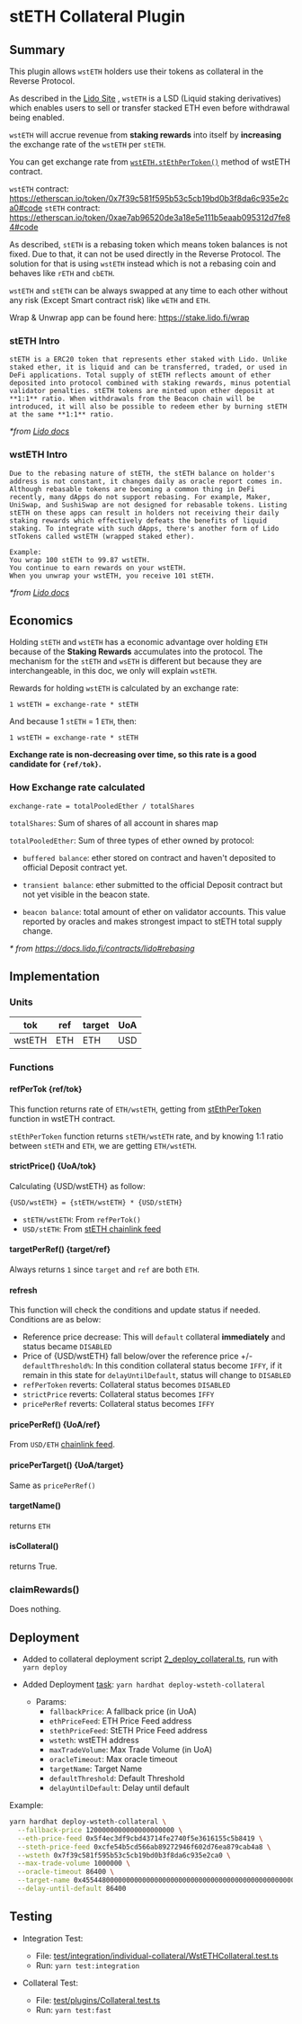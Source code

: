 # stETH Collateral Plugin

## Summary

This plugin allows `wstETH` holders use their tokens as collateral in the Reverse Protocol.

As described in the [Lido Site](https://help.coinbase.com/en/coinbase/trading-and-funding/staking-rewards/cbeth) , `wstETH` is a LSD (Liquid staking derivatives) which enables users to sell or transfer stacked ETH even before withdrawal being enabled.

`wstETH` will accrue revenue from **staking rewards** into itself by **increasing** the exchange rate of the `wstETH` per `stETH`.

You can get exchange rate from [`wstETH.stEthPerToken()`](https://etherscan.io/token/0x7f39c581f595b53c5cb19bd0b3f8da6c935e2ca0#readContract#F10) method of wstETH contract.

`wstETH` contract: <https://etherscan.io/token/0x7f39c581f595b53c5cb19bd0b3f8da6c935e2ca0#code>
`stETH` contract: <https://etherscan.io/token/0xae7ab96520de3a18e5e111b5eaab095312d7fe84#code>

As described, `stETH` is a rebasing token which means token balances is not fixed. Due to that, it can not be used directly in the Reverse Protocol. The solution for that is using `wstETH` instead which is not a rebasing coin and behaves like `rETH` and `cbETH`.

`wstETH` and `stETH` can be always swapped at any time to each other without any risk (Except Smart contract risk) like `wETH` and `ETH`.

Wrap & Unwrap app can be found here: <https://stake.lido.fi/wrap>

### stETH Intro

```
stETH is a ERC20 token that represents ether staked with Lido. Unlike staked ether, it is liquid and can be transferred, traded, or used in DeFi applications. Total supply of stETH reflects amount of ether deposited into protocol combined with staking rewards, minus potential validator penalties. stETH tokens are minted upon ether deposit at **1:1** ratio. When withdrawals from the Beacon chain will be introduced, it will also be possible to redeem ether by burning stETH at the same **1:1** ratio.
```

_\*from [Lido docs](https://docs.lido.fi/guides/steth-integration-guide/#what-is-steth)_

### wstETH Intro

```
Due to the rebasing nature of stETH, the stETH balance on holder's address is not constant, it changes daily as oracle report comes in. Although rebasable tokens are becoming a common thing in DeFi recently, many dApps do not support rebasing. For example, Maker, UniSwap, and SushiSwap are not designed for rebasable tokens. Listing stETH on these apps can result in holders not receiving their daily staking rewards which effectively defeats the benefits of liquid staking. To integrate with such dApps, there's another form of Lido stTokens called wstETH (wrapped staked ether).

Example:
You wrap 100 stETH to 99.87 wstETH.
You continue to earn rewards on your wstETH.
When you unwrap your wstETH, you receive 101 stETH.
```

_\*from [Lido docs](https://docs.lido.fi/guides/steth-integration-guide/#wsteth)_

## Economics

Holding `stETH` and `wstETH` has a economic advantage over holding `ETH` because of the **Staking Rewards** accumulates into the protocol. The mechanism for the `stETH` and `wsETH` is different but because they are interchangeable, in this doc, we only will explain `wstETH`.

Rewards for holding `wstETH` is calculated by an exchange rate:

`1 wstETH = exchange-rate * stETH`

And because 1 `stETH` = 1 `ETH`, then:

`1 wstETH = exchange-rate * stETH`

**Exchange rate is non-decreasing over time, so this rate is a good candidate for `{ref/tok}`.**

### How Exchange rate calculated

```
exchange-rate = totalPooledEther / totalShares
```

`totalShares`: Sum of shares of all account in shares map

`totalPooledEther`: Sum of three types of ether owned by protocol:

- `buffered balance`: ether stored on contract and haven't deposited to official Deposit contract yet.

- `transient balance`: ether submitted to the official Deposit contract but not yet visible in the beacon state.

- `beacon balance`: total amount of ether on validator accounts. This value reported by oracles and makes strongest impact to stETH total supply change.

_\* from https://docs.lido.fi/contracts/lido#rebasing_

## Implementation

### Units

| tok    | ref | target | UoA |
| ------ | --- | ------ | --- |
| wstETH | ETH | ETH    | USD |

### Functions

#### refPerTok {ref/tok}

This function returns rate of `ETH/wstETH`, getting from [stEthPerToken](https://etherscan.io/token/0x7f39c581f595b53c5cb19bd0b3f8da6c935e2ca0#readContract#F10) function in wstETH contract.

`stEthPerToken` function returns `stETH/wstETH` rate, and by knowing 1:1 ratio between `stETH` and `ETH`, we are getting `ETH/wstETH`.

#### strictPrice() {UoA/tok}

Calculating {USD/wstETH} as follow:

```
{USD/wstETH} = {stETH/wstETH} * {USD/stETH}
```

- `stETH/wstETH`: From `refPerTok()`
- `USD/stETH`: From [stETH chainlink feed](https://data.chain.link/ethereum/mainnet/crypto-usd/steth-usd)

#### targetPerRef() {target/ref}

Always returns `1` since `target` and `ref` are both `ETH`.

#### refresh

This function will check the conditions and update status if needed. Conditions are as below:

- Reference price decrease: This will `default` collateral **immediately** and status became `DISABLED`
- Price of {USD/wstETH} fall below/over the reference price +/- `defaultThreshold%`: In this condition collateral status become `IFFY`, if it remain in this state for `delayUntilDefault`, status will change to `DISABLED`
- `refPerToken` reverts: Collateral status becomes `DISABLED`
- `strictPrice` reverts: Collateral status becomes `IFFY`
- `pricePerRef` reverts: Collateral status becomes `IFFY`

#### pricePerRef() {UoA/ref}

From `USD/ETH` [chainlink feed](https://data.chain.link/ethereum/mainnet/crypto-usd/eth-usd).

#### pricePerTarget() {UoA/target}

Same as `pricePerRef()`

#### targetName()

returns `ETH`

#### isCollateral()

returns True.

### claimRewards()

Does nothing.

## Deployment

- Added to collateral deployment script [2_deploy_collateral.ts](../../../../scripts/deployment/phase2-assets/2_deploy_collateral.ts#610), run with `yarn deploy`

- Added Deployment [task](../../../../tasks/deployment/collateral/deploy-wsteth-collateral.ts): `yarn hardhat deploy-wsteth-collateral`
  - Params:
    - `fallbackPrice`: A fallback price (in UoA)
    - `ethPriceFeed`: ETH Price Feed address
    - `stethPriceFeed`: StETH Price Feed address
    - `wsteth`: wstETH address
    - `maxTradeVolume`: Max Trade Volume (in UoA)
    - `oracleTimeout`: Max oracle timeout
    - `targetName`: Target Name
    - `defaultThreshold`: Default Threshold
    - `delayUntilDefault`: Delay until default

Example:

```sh
yarn hardhat deploy-wsteth-collateral \
  --fallback-price 1200000000000000000000 \
  --eth-price-feed 0x5f4ec3df9cbd43714fe2740f5e3616155c5b8419 \
  --steth-price-feed 0xcfe54b5cd566ab89272946f602d76ea879cab4a8 \
  --wsteth 0x7f39c581f595b53c5cb19bd0b3f8da6c935e2ca0 \
  --max-trade-volume 1000000 \
  --oracle-timeout 86400 \
  --target-name 0x4554480000000000000000000000000000000000000000000000000000000000  --default-threshold 50000000000000000 \
  --delay-until-default 86400
```

## Testing

- Integration Test:

  - File: [test/integration/individual-collateral/WstETHCollateral.test.ts](../../../../test/integration/individual-collateral/WstETHCollateral.test.ts)
  - Run: `yarn test:integration`

- Collateral Test:

  - File: [test/plugins/Collateral.test.ts](../../../../test/plugins/Collateral.test.ts)
  - Run: `yarn test:fast`
